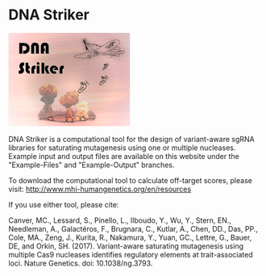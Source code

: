 ﻿# DNA Striker

![DNA Striker](https://github.com/mcanver/DNA-Striker/raw/master/DNA-Striker.png)

DNA Striker is a computational tool for the design of variant-aware sgRNA libraries for saturating mutagenesis using one or multiple nucleases. Example input and output files are available on this website under the "Example-Files" and "Example-Output" branches.

To download the computational tool to calculate off-target scores, please visit: http://www.mhi-humangenetics.org/en/resources

If you use either tool, please cite:

Canver, MC., Lessard, S., Pinello, L., Ilboudo, Y., Wu, Y., Stern, EN., Needleman, A., Galactéros, F., Brugnara, C., Kutlar, A., Chen, DD., Das, PP., Cole, MA., Zeng, J., Kurita, R., Nakamura, Y., Yuan, GC., Lettre, G., Bauer, DE, and Orkin, SH. (2017). Variant-aware saturating mutagenesis using multiple Cas9 nucleases identifies regulatory elements at trait-associated loci. Nature Genetics. doi: 10.1038/ng.3793.



